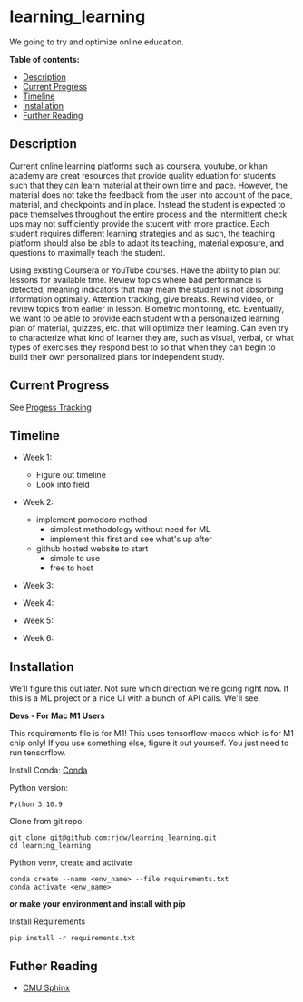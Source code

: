 # learning_learning

We going to try and optimize online education.




**Table of contents:**
 - [Description](#description)
 - [Current Progress](#progress)
 - [Timeline](#timeline)
 - [Installation](#install)
 - [Further Reading](#links)

<a id="description"></a>
## Description
Current online learning platforms such as coursera, youtube, or khan academy are great resources that provide quality eduation for students such that they can learn material at their own time and pace. However, the material does not take the feedback from the user into account of the pace, material, and checkpoints and in place. Instead the student is expected to pace themselves throughout the entire process and the intermittent check ups may not sufficiently provide the student with more practice. Each student requires different learning strategies and as such, the teaching platform should also be able to adapt its teaching, material exposure, and questions to maximally teach the student.

Using existing Coursera or YouTube courses.
Have the ability to plan out lessons for available time. Review topics where bad performance is detected, meaning indicators that may mean the student is not absorbing information optimally. Attention tracking, give breaks. Rewind video, or review topics from earlier in lesson. Biometric monitoring, etc. Eventually, we want to be able to provide each student with a personalized learning plan of material, quizzes, etc. that will optimize their learning. Can even try to characterize what kind of learner they are, such as visual, verbal, or what types of exercises they respond best to so that when they can begin to build their own personalized plans for independent study.

<a id="progress"></a>
## Current Progress  

See [Progess Tracking](./progress.md)


 <a id="timeline"></a>
## Timeline
- Week 1:
    - Figure out timeline
    - Look into field
- Week 2:
    - implement pomodoro method
        - simplest methodology without need for ML
        - implement this first and see what's up after
    - github hosted website to start
        - simple to use
        - free to host

- Week 3:

- Week 4:

- Week 5:

- Week 6:


<a id="install"></a>
## Installation


We'll figure this out later. Not sure which direction we're going right now.
If this is a ML project or a nice UI with a bunch of API calls. We'll see.


**Devs - For Mac M1 Users**

This requirements file is for M1! 
This uses tensorflow-macos which is for M1 chip only!
If you use something else, figure it out yourself. You just need to run tensorflow.

Install Conda:
[Conda](https://conda.io/projects/conda/en/latest/user-guide/install/macos.html)


Python version:  
```
Python 3.10.9
```

Clone from git repo:
```
git clone git@github.com:rjdw/learning_learning.git
cd learning_learning
```

Python venv, create and activate
```
conda create --name <env_name> --file requirements.txt
conda activate <env_name>
```

**or make your environment and install with pip**

Install Requirements
```
pip install -r requirements.txt
```

 <a id="links"></a>
## Futher Reading

- [CMU Sphinx](https://cmusphinx.github.io/wiki/tutorial/)
